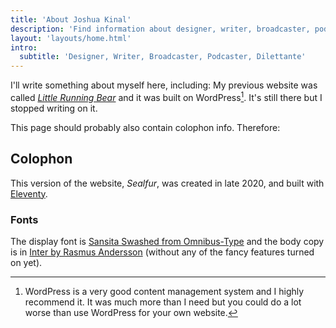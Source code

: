 ```yaml
---
title: 'About Joshua Kinal'
description: 'Find information about designer, writer, broadcaster, podcaster and eternal dilettante, Joshua Kinal.'
layout: 'layouts/home.html'
intro:
  subtitle: 'Designer, Writer, Broadcaster, Podcaster, Dilettante'
---
```


I'll write something about myself here, including: My previous website was called [_Little Running Bear_](https://littlerunningbear.com) and it was built on WordPress[^1]. It's still there but I stopped writing on it.

This page should probably also contain colophon info. Therefore:

## Colophon

This version of the website, _Sealfur_, was created in late 2020, and built with [Eleventy](https://www.11ty.dev/). 

### Fonts
The display font is [Sansita Swashed from Omnibus-Type](https://www.omnibus-type.com/fonts/sansita-swashed/) and the body copy is in [Inter by Rasmus Andersson](https://rsms.me/inter/) (without any of the fancy features turned on yet).


[^1]: WordPress is a very good content management system and I highly recommend it. It was much more than I need but you could do a lot worse than use WordPress for your own website.